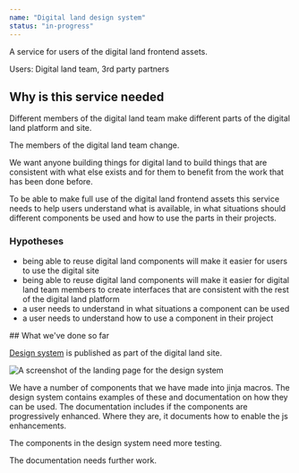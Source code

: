 ```yaml
---
name: "Digital land design system"
status: "in-progress"
---
```


A service for users of the digital land frontend assets.

Users: Digital land team, 3rd party partners

## Why is this service needed

Different members of the digital land team make different parts of the digital land platform and site.

The members of the digital land team change.

We want anyone building things for digital land to build things that are consistent with what else exists and for them to benefit from the work that has been done before.

To be able to make full use of the digital land frontend assets this service needs to help users understand what is available, in what situations should different components be used and how to use the parts in their projects.

### Hypotheses

* being able to reuse digital land components will make it easier for users to use the digital site
* being able to reuse digital land components will make it easier for digital land team members to create interfaces that are consistent with the rest of the digital land platform
* a user needs to understand in what situations a component can be used
* a user needs to understand how to use a component in their project

## What we've done so far

[Design system](https://digital-land.github.io/design-system/) is published as part of the digital land site.

![A screenshot of the landing page for the design system](../images/services/Screenshot_Design_system_Digital_Land.png)

We have a number of components that we have made into jinja macros. The design system contains examples of these and documentation on how they can be used. The documentation includes if the components are progressively enhanced. Where they are, it documents how to enable the js enhancements.

The components in the design system need more testing.

The documentation needs further work.

